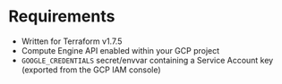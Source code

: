 # Requirements

- Written for Terraform v1.7.5
- Compute Engine API enabled within your GCP project
- `GOOGLE_CREDENTIALS` secret/envvar containing a Service Account key (exported from the GCP IAM console)
